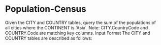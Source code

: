 # Population-Census
Given the CITY and COUNTRY tables, query the sum of the populations of all cities where the CONTINENT is 'Asia'.  Note: CITY.CountryCode and COUNTRY.Code are matching key columns.  Input Format  The CITY and COUNTRY tables are described as follows:
